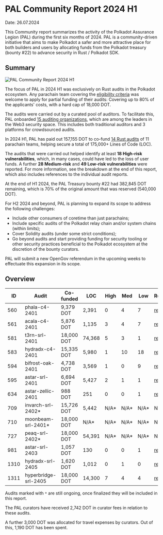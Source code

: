 # PAL Community Report 2024 H1
Date: 26.07.2024

This Community report summarizes the activity of the Polkadot Assurance Legion (PAL) during the first six months of 2024. PAL is a community-driven initiative that aims to make Polkadot a safer and more attractive place for both builders and users by allocating funds from the Polkadot treasury (bounty #22) to advance security in Rust / Polkadot SDK.

## Summary
![PAL Community Report 2024 H1](./pal-24h1.jpeg)

The focus of PAL in 2024 H1 was exclusively on Rust audits in the Polkadot ecosystem. Any parachain team covering the [eligibility criteria](https://github.com/polkadot-assurance-legion/pal-docs/blob/main/applications_criteria.md) was welcome to apply for partial funding of their audits: Covering up to 80% of the applicants' costs, with a hard cap of 18,000 DOT.

The audits were carried out by a curated pool of auditors. To facilitate this, PAL onboarded [15 auditing organizations](https://github.com/polkadot-assurance-legion/pal-docs/blob/main/auditors.md), which are among the leaders in the Web3 security space. This includes both traditional auditors and 3 platforms for crowdsourced audits.

In 2024 H1, PAL has paid out 157,155 DOT to co-fund [14 Rust audits](/audits/24h1/) of 11 parachain teams, helping secure a total of 175,000+ Lines of Code (LOC).

The audits that were carried out helped identify at least **18 High-risk vulnerabilities**, which, in many cases, could have led to the loss of user funds. A further **28 Medium-risk** and **49 Low-risk vulnerabilities** were reported. For more information, see the breakdown at the end of this report, which also includes references to the individual audit reports.

At the end of H1 2024, the PAL Treasury bounty #22 had 382,845 DOT remaining, which is 70% of the original amount that was reserved (540,000 DOT).

For H2 2024 and beyond, PAL is planning to expand its scope to address the following challenges:
* Include other consumers of coretime than just parachains;
* Include specific audits of the Polkadot relay chain and/or system chains (within limits);
* Cover Solidity audits (under some strict conditions);
* Go beyond audits and start providing funding for security tooling or other security practices beneficial to the Polkadot ecosystem at the discretion of the bounty curators.

PAL will submit a new OpenGov referendum in the upcoming weeks to effectuate this expansion in its scope.

## Overview
| ID   | Audit                | Co-funded  | LOC    | High | Med  | Low  | Report                                            |
|------|----------------------|------------|--------|------|------| ---- | --------------------------------------------------|
| 560  | phala-c4-2401        | 9,379 DOT  | 2,391  | 0    | 4    | 7    | [report](../audits/24h1/phala-c4-2401.pdf)        |
| 561  | acala-c4-2401        | 5,876 DOT  | 1,135  | 3    | 4    | 7    | [report](../audits/24h1/acala-c4-2401.pdf)        |
| 581  | t3rn-srl-2401        | 18,000 DOT | 74,368 | 5    | 3    | 1    | [report](../audits/24h1/t3rn-srl-2401.pdf)        |
| 583  | hydradx-c4-2401      | 15,335 DOT | 5,980  | 1    | 10   | 18   | [report](../audits/24h1/hydradx-c4-2401.pdf)      |
| 594  | bifrost-oak-2401     | 4,738 DOT  | 3,569  | 1    | 0    | 9    | [report](../audits/24h1/bifrost-oak-2401.pdf)     |
| 595  | astar-srl-2401       | 6,694 DOT  | 5,427  | 2    | 1    | 1    | [report](../audits/24h1/astar-srl-2401.pdf)       |
| 634  | astar-zellic-2401    | 988 DOT    | 251    | 0    | 0    | 1    | [report](../audits/24h1/astar-zellic-2401.pdf)    |
| 709  | invarch-srl-2402*    | 15,726 DOT | 5,442  | N/A* | N/A* | N/A* | N/A*                                              |
| 710  | moonbeam-srl-2401*   | 18,000 DOT | N/A*   | N/A* | N/A* | N/A* | N/A*                                              |
| 727  | peaq-srl-2402*       | 18,000 DOT | 54,391 | N/A* | N/A* | N/A* | N/A*                                              |
| 981  | astar-srl-2403       | 1,057 DOT  | 130    | 0    | 0    | 1    | [report](../audits/24h1/astar-srl-2403.pdf)       |
| 1310 | hydradx-srl-2405     | 1,620 DOT  | 1,012  | 0    | 1    | 0    | [report](../audits/24h1/hydradx-srl-2405.pdf)     |
| 1311 | hyperbridge-srl-2405 | 18,000 DOT | 14,300 | 7    | 4    | 4    | [report](../audits/24h1/hyperbridge-srl-2405.pdf) |

Audits marked with `*` are still ongoing, once finalized they will be included in this report.  

The PAL curators have received 2,742 DOT in curator fees in relation to these audits.

A further 3,000 DOT was allocated for travel expenses by curators. Out of this, 1,190 DOT has been spent.
